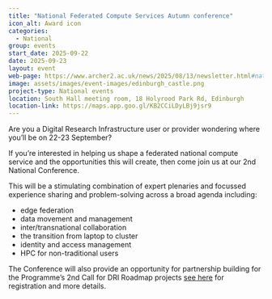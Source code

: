 ```yaml
---
title: "National Federated Compute Services Autumn conference"
icon_alt: Award icon
categories:
  - National
group: events
start_date: 2025-09-22
date: 2025-09-23
layout: event
web-page: https://www.archer2.ac.uk/news/2025/08/13/newsletter.html#national-federated-compute-services-networkplus
image: assets/images/event-images/edinburgh_castle.png
project-type: National events
location: South Hall meeting room, 18 Holyrood Park Rd, Edinburgh
location-link: https://maps.app.goo.gl/KB2CCiLDyLBj9jsr9
---
```


Are you a Digital Research Infrastructure user or provider wondering where you’ll be on 22-23 September? 

If you’re interested in helping us shape a federated national compute service and the opportunities this will create, then come join us at our 2nd National Conference. 

This will be a stimulating combination of expert plenaries and focussed experience sharing and problem-solving across a broad agenda including:  

- edge federation
- data movement and management
- inter/transnational collaboration
- the transition from laptop to cluster
- identity and access management
- HPC for non-traditional users

The Conference will also provide an opportunity for partnership building for the Programme’s 2nd Call for DRI Roadmap projects [see here](https://www.archer2.ac.uk/news/2025/08/13/newsletter.html#national-federated-compute-services-networkplus) for registration and more details.
